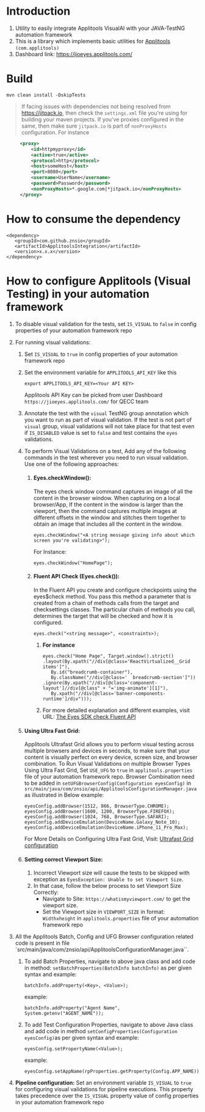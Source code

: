 # Introduction
1. Utility to easily integrate Applitools VisualAI with your JAVA-TestNG automation framework
2. This is a library which implements basic utilities for [Applitools](https://applitools.com/docs/topics/overview.html) `(com.applitools)`
3. Dashboard link: https://jioeyes.applitools.com/

# Build
`mvn clean install -DskipTests`
> If facing issues with dependencies not being resolved from https://jitpack.io, then check the `settings.xml` file you're using for building your maven projects. If you've proxies configured in the same, then make sure `jitpack.io` is part of `nonProxyHosts` configuration. For instance
```xml
     <proxy>
         <id>httpmyproxy</id>
         <active>true</active>
         <protocol>http</protocol>
         <host>someHost</host>
         <port>8080</port>
         <username>UserName</username>
         <password>Password</password>
         <nonProxyHosts>*.google.com|*jitpack.io</nonProxyHosts>
     </proxy>
```

# How to consume the dependency
   ```
   <dependency>
      <groupId>com.github.znsio</groupId>
      <artifactId>ApplitoolsIntegration</artifactId>
      <version>x.x.x</version>
   </dependency>
   ```

# How to configure Applitools (Visual Testing) in your automation framework
1. To disable visual validation for the tests, set `IS_VISUAL` to `false` in config properties of your automation framework repo
2. For running visual validations:
    1. Set `IS_VISUAL` to `true` in config properties of your automation framework repo
    2. Set the environment variable for `APPLITOOLS_API_KEY` like this
       ```
       export APPLITOOLS_API_KEY=<Your API KEY>
       ```
       Applitools API Key can be picked from user Dashboard `https://jioeyes.applitools.com/` for QECC team
    3. Annotate the test with the `visual` TestNG group annotation which you want to run as part of visual validation. If the test is not part of `visual` group, visual validations will not take place for that test even if `IS_DISABLED` value is set to `false` and test contains the `eyes` validations.

    4. To perform Visual Validations on a test, Add any of the following commands in the test wherever you need to run visual validation. Use one of the following approaches:
        1. #### Eyes.checkWindow():
           The eyes check window command captures an image of all the content in the browser window. When capturing on a local browser/App, If the content in the window is larger than the viewport, then the command captures multiple images at different offsets in the window and stitches them together to obtain an image that includes all the content in the window.
           ```
           eyes.checkWindow("<A string message giving info about which screen you're validating>");
           ```
           For Instance:
           ```
           eyes.checkWindow("HomePage");
           ```
        2. #### Fluent API Check (Eyes.check()):
           In the Fluent API you create and configure checkpoints using the eyes$check method. You pass this method a parameter that is created from a chain of methods calls from the target and checksettings classes. The particular chain of methods you call, determines the target that will be checked and how it is configured.
           ```
           eyes.check("<string message>", <constraints>);
           ```
            1. **For instance**
               ```
               eyes.check("Home Page", Target.window().strict()
               .layout(By.xpath("//div[@class='ReactVirtualized__Grid items']"),
                  By.id("breadcrumb-container"),
                  By.className("//div[@class='  breadcrumb-section']"))
               .ignore(By.xpath("//div[@class='component-layout']//div[@class" + "='img-animate'][1]"),
                  By.xpath("//div[@class='banner-components-runtime']/div")));
               ```
            2. For more detailed explanation and different examples, visit URL: [The Eyes SDK check Fluent API](https://applitools.com/docs/topics/sdk/the-eyes-sdk-check-fluent-api.html)
    5. #### Using Ultra Fast Grid:
       Applitools Ultrafast Grid allows you to perform visual testing across multiple browsers and devices in seconds, to make sure that your content is visually perfect on every device, screen size, and browser combination.  To Run Visual Validations on multiple Browser Types Using Ultra Fast Grid, Set `USE_UFG` to `true` in `applitools.properties` file of your automation framework repo.
       Browser Combination need to be added in `setUFGBrowserConfig(Configuration eyesConfig)` in `src/main/java/com/znsio/api/ApplitoolsConfigurationManager.java` as illustrated in Below example:
       ```
       eyesConfig.addBrowser(1512, 866, BrowserType.CHROME);
       eyesConfig.addBrowser(1600, 1200, BrowserType.FIREFOX);
       eyesConfig.addBrowser(1024, 768, BrowserType.SAFARI);
       eyesConfig.addDeviceEmulation(DeviceName.Galaxy_Note_10);
       eyesConfig.addDeviceEmulation(DeviceName.iPhone_11_Pro_Max);
       ```
       For More Details on Configuring Ultra Fast Grid, Visit: [Ultrafast Grid configuration](https://applitools.com/docs/topics/sdk/vg-configuration.html)
    6. #### Setting correct Viewport Size:
        1. Incorrect Viewport size will cause the tests to be skipped with exception as `EyesException: Unable to set Viewport Size`.
        2. In that case, follow the below process to set Viewport Size Correctly:
            - Navigate to Site: `https://whatismyviewport.com/` to get the viewport size.
            - Set the Viewport size in `VIEWPORT_SIZE` in format: `Widthxheight` in `applitools.properties` file of your automation framework repo

3. All the Applitools Batch, Config and UFG Browser configuration related code is present in file `src/main/java/com/znsio/api/ApplitoolsConfigurationManager.java``.
    1. To add Batch Properties, navigate to above java class and add code in method: `setBatchProperties(BatchInfo batchInfo)` as per given syntax and example:
       ```
       batchInfo.addProperty(<Key>, <Value>);
       ```
       example:
       ```
       batchInfo.addProperty("Agent Name", System.getenv("AGENT_NAME"));
       ```
    2. To add Test Configuration Properties, navigate to above Java class and add code in method `setConfigProperties(Configuration eyesConfig)`as per given syntax and example:
        ```
       eyesConfig.setPropertyName(<Value>);
       ```
       example:
       ```
       eyesConfig.setAppName(rpProperties.getProperty(Config.APP_NAME));
       ```
4. **Pipeline configuration:** Set an environment variable `IS_VISUAL` to `true` for configuring visual validations for pipeline executions. This property takes precedence over the `IS_VISUAL` property value of config properties in your automation framework repo